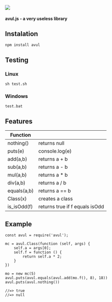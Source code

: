 <img src="https://raw.githubusercontent.com/maviek/avul.js/master/logo.png">

#### avul.js - a very useless library

## Instalation
```
npm install avul
```

## Testing
### Linux
```
sh test.sh
```
### Windows
```
test.bat
```

## Features

| Function     |                  |
| ------------ | ---------------- |
| nothing()    | returns null     |
| puts(e)      | console.log(e)   |
| add(a,b)     | returns a + b    |
| sub(a,b)     | returns a - b    |
| mul(a,b)     | returns a * b    |
| div(a,b)     | returns a / b    |
| equals(a,b)  | returns a == b   |
| Class(x)     | creates a class  |
| is_isOdd(f)  | returns true if f equals isOdd |

## Example
```JS
const avul = require('avul');

mc = avul.Class(function (self, args) {
	self.a = args[0];
	self.f = function () {
		return self.a * 2;
	}
})

mo = new mc(5)
avul.puts(avul.equals(avul.add(mo.f(), 8), 18))
avul.puts(avul.nothing())

//=> true
//=> null

```
